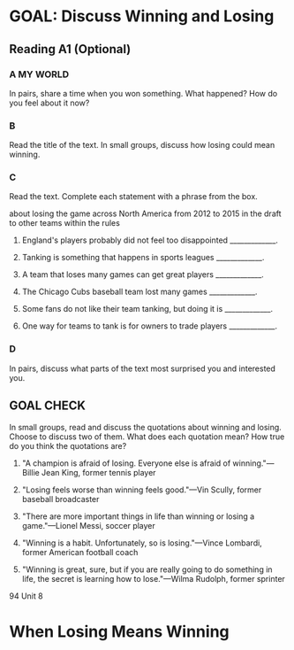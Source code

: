 # GOAL: Discuss Winning and Losing

## Reading A1 (Optional)

### A MY WORLD 
In pairs, share a time when you won something. What happened? How do you feel about it now?

### B 
Read the title of the text. In small groups, discuss how losing could mean winning.

### C 
Read the text. Complete each statement with a phrase from the box.

about losing the game   across North America   from 2012 to 2015
in the draft             to other teams        within the rules

1. England's players probably did not feel too disappointed _____________.

2. Tanking is something that happens in sports leagues _____________.

3. A team that loses many games can get great players _____________.

4. The Chicago Cubs baseball team lost many games _____________.

5. Some fans do not like their team tanking, but doing it is _____________.

6. One way for teams to tank is for owners to trade players _____________.

### D 
In pairs, discuss what parts of the text most surprised you and interested you.

## GOAL CHECK

In small groups, read and discuss the quotations about winning and losing. Choose to discuss two of them. What does each quotation mean? How true do you think the quotations are?

1. "A champion is afraid of losing. Everyone else is afraid of winning."—Billie Jean King, former tennis player

2. "Losing feels worse than winning feels good."—Vin Scully, former baseball broadcaster

3. "There are more important things in life than winning or losing a game."—Lionel Messi, soccer player

4. "Winning is a habit. Unfortunately, so is losing."—Vince Lombardi, former American football coach

5. "Winning is great, sure, but if you are really going to do something in life, the secret is learning how to lose."—Wilma Rudolph, former sprinter

94 Unit 8

# When Losing Means Winning